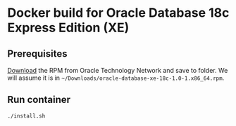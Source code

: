 # Docker build for Oracle Database 18c Express Edition (XE)

## Prerequisites

[Download](https://www.oracle.com/technetwork/database/database-technologies/express-edition/downloads/index.html) the RPM from Oracle Technology Network and save to folder. We will assume it is in `~/Downloads/oracle-database-xe-18c-1.0-1.x86_64.rpm`.


## Run container

`./install.sh`
